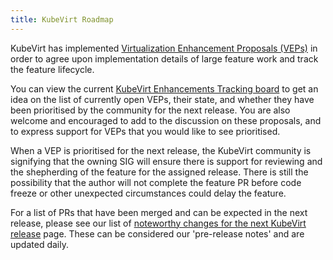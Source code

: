 ```yaml
---
title: KubeVirt Roadmap
---
```


KubeVirt has implemented [Virtualization Enhancement Proposals (VEPs)](https://github.com/kubevirt/enhancements) in order to agree upon implementation details of large feature work and track the feature lifecycle.

You can view the current [KubeVirt Enhancements Tracking board](https://github.com/orgs/kubevirt/projects/18) to get an idea on the list of currently open VEPs, their state, and whether they have been prioritised by the community for the next release. You are also welcome and encouraged to add to the discussion on these proposals, and to express support for VEPs that you would like to see prioritised.

When a VEP is prioritised for the next release, the KubeVirt community is signifying that the owning SIG will ensure there is support for reviewing and the shepherding of the feature for the assigned release. There is still the possibility that the author will not complete the feature PR before code freeze or other unexpected circumstances could delay the feature.

For a list of PRs that have been merged and can be expected in the next release, please see our list of [noteworthy changes for the next KubeVirt release](https://github.com/kubevirt/sig-release/blob/main/upcoming-changes.md) page. These can be considered our 'pre-release notes' and are updated daily.


